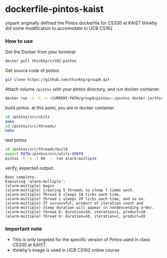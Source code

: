 # dockerfile-pintos-kaist
yhpark originally defined the Pintos dockerfile for CS330 at KAIST
thinkhy did some modification to accomodate to UCB CS162

### How to use

Get the Docker from your terminal:

``` sh
docker pull thinkhy/cs162-pintos
```

Get source code of pintos:

``` sh
git clone https://github.com/thinkhy/group0.git
```

Attach volume `/pintos` with your pintos directory, and run docker container.

``` sh
docker run -i -t -v <CURRENT-PATH/group0/pintos>:/pintos docker.io/thinkhy/cs162-pintos bash
```


build pintos. at this point, you are in docker container.

``` sh
cd /pintos/src/utils
make
cd /pintos/src/threads/
make
```
test pintos

``` sh
cd /pintos/src/threads/build
export PATH=/pintos/src/utils:$PATH
pintos -k -v -T 60  -- run alarm-multiple
```

verify, expected output:

```
Boot complete.
Executing 'alarm-multiple':
(alarm-multiple) begin
(alarm-multiple) Creating 5 threads to sleep 7 times each.
(alarm-multiple) Thread 0 sleeps 10 ticks each time,
(alarm-multiple) thread 1 sleeps 20 ticks each time, and so on.
(alarm-multiple) If successful, product of iteration count and
(alarm-multiple) sleep duration will appear in nondescending order.
(alarm-multiple) thread 0: duration=10, iteration=1, product=10
(alarm-multiple) thread 0: duration=10, iteration=2, product=20
```




### Important note

* This is only targeted for the specific version of Pintos used in class CS330 at KAIST.
* thinkhy's image is used in UCB CS162 online course
